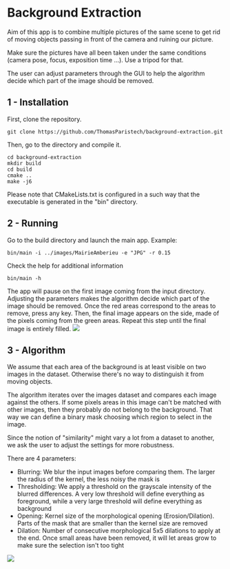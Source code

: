 # Background Extraction

Aim of this app is to combine multiple pictures of the same scene to get rid of moving objects passing in front of the camera and ruining our picture.

Make sure the pictures have all been taken under the same conditions (camera pose, focus, exposition time ...). Use a tripod for that.

The user can adjust parameters through the GUI to help the algorithm decide which part of the image should be removed.

## 1 - Installation

First, clone the repository.
```
git clone https://github.com/ThomasParistech/background-extraction.git
```
Then, go to the directory and compile it.
```
cd background-extraction
mkdir build
cd build
cmake ..
make -j6
```
Please note that CMakeLists.txt is configured in a such way that the executable is generated in the "bin" directory.

## 2 - Running

Go to the build directory and launch the main app. Example:
```
bin/main -i ../images/MairieAmberieu -e "JPG" -r 0.15
```
Check the help for additional information
```
bin/main -h
```

The app will pause on the first image coming from the input directory.
Adjusting the parameters makes the algorithm decide which part of the image should be removed.
Once the red areas correspond to the areas to remove, press any key.
Then, the final image appears on the side, made of the pixels coming from the green areas.
Repeat this step until the final image is entirely filled.
![](./images/overview_app.gif)

## 3 - Algorithm

We assume that each area of the background is at least visible on two images in the dataset. Otherwise there's no way to distinguish it from moving objects.

The algorithm iterates over the images dataset and compares each image against the others. If some pixels areas in this image can't be matched with other images, then they probably do not belong to the background. That way we can define a binary mask choosing which region to select in the image.

Since the notion of "similarity" might vary a lot from a dataset to another, we ask the user to adjust the settings for more robustness.

There are 4 parameters:
- Blurring: We blur the input images before comparing them. The larger the radius of the kernel, the less noisy the mask is
- Thresholding: We apply a threshold on the grayscale intensity of the blurred differences. A very low threshold will define everything as foreground, while a very large threshold will define everything as background
- Opening: Kernel size of the morphological opening (Erosion/Dilation). Parts of the mask that are smaller than the kernel size are removed
- Dilation:  Number of consecutive morphological 5x5 dilations to apply at the end. Once small areas have been removed, it will let areas grow to make sure the selection isn't too tight

![](./images/overview_processing.gif)


